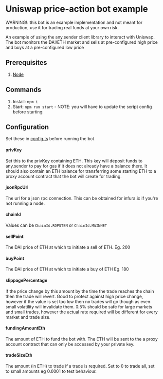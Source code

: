 # Uniswap price-action bot example

WARNING!: this bot is an example implementation and not meant for production, use it for trading real funds at your own risk.

An example of using the any.sender client library to interact with Uniswap. The bot monitors the DAI/ETH market and sells at pre-configured high price and buys at a pre-configured low price

## Prerequisites
1. [Node](https://nodejs.org/en/)

## Commands
1. Install: `npm i`
2. Start: `npm run start` - NOTE: you will have to update the script config before starting

## Configuration
Set these in [config.ts](./src/config.ts) before running the bot

#### privKey
Set this to the privKey containing ETH. This key will deposit funds to any.sender to pay for gas if it does not already have a balance there. It should also contain an ETH balance for transferring some starting ETH to a proxy account contract that the bot will create for trading.

#### jsonRpcUrl
The url for a json rpc connection. This can be obtained for infura.io if you're not running a node.

#### chainId
Values can be `ChainId.ROPSTEN` or `ChainId.MAINNET`

#### sellPoint
The DAI price of ETH at which to initiate a sell of ETH. Eg. 200

#### buyPoint
The DAI price of ETH at which to initiate a buy of ETH Eg. 180

#### slippagePercentage
If the price change by this amount by the time the trade reaches the chain then the trade will revert. Good to protect against high price change, however if the value is set too low then no trades will go though as even small volatility will invalidate them. 0.5% should be safe for large markets and small trades, however the actual rate required will be different for every market and trade size.

#### fundingAmountEth
The amount of ETH to fund the bot with. The ETH will be sent to the a proxy account contract that can only be accessed by your private key.

#### tradeSizeEth
The amount (in ETH) to trade if a trade is required. Set to 0 to trade all, set to small amounts eg 0.0001 to test behaviour.





